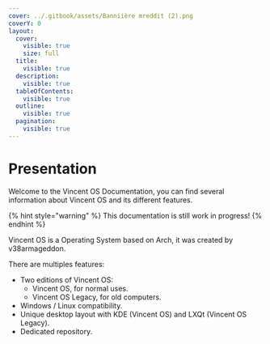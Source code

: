 ```yaml
---
cover: ../.gitbook/assets/Banniière mreddit (2).png
coverY: 0
layout:
  cover:
    visible: true
    size: full
  title:
    visible: true
  description:
    visible: true
  tableOfContents:
    visible: true
  outline:
    visible: true
  pagination:
    visible: true
---
```


# Presentation

Welcome to the Vincent OS Documentation, you can find several information about Vincent OS and its different features.

{% hint style="warning" %}
This documentation is still work in progress!
{% endhint %}

Vincent OS is a Operating System based on Arch, it was created by v38armageddon.

There are multiples features:

* Two editions of Vincent OS:
  * Vincent OS, for normal uses.
  * Vincent OS Legacy, for old computers.
* Windows / Linux compatibility.
* Unique desktop layout with KDE (Vincent OS) and LXQt (Vincent OS Legacy).
* Dedicated repository.
